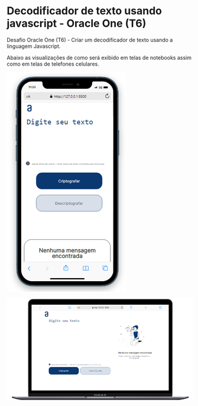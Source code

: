 # Decodificador de texto usando javascript - Oracle One (T6)

Desafio Oracle One (T6) - Criar um decodificador de texto usando a linguagem Javascript.

Abaixo as visualizações de como será exibido em telas de notebooks assim como em telas de telefones celulares.

![Celular](./assets/imagens/20230526_115509_CelView.png)

![Laptop](./assets/imagens/20230526_114355_LaptopView.png)
